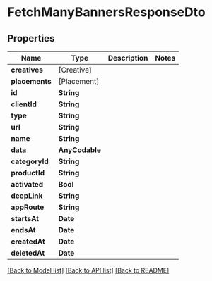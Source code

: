 # FetchManyBannersResponseDto

## Properties
Name | Type | Description | Notes
------------ | ------------- | ------------- | -------------
**creatives** | [Creative] |  | 
**placements** | [Placement] |  | 
**id** | **String** |  | 
**clientId** | **String** |  | 
**type** | **String** |  | 
**url** | **String** |  | 
**name** | **String** |  | 
**data** | **AnyCodable** |  | 
**categoryId** | **String** |  | 
**productId** | **String** |  | 
**activated** | **Bool** |  | 
**deepLink** | **String** |  | 
**appRoute** | **String** |  | 
**startsAt** | **Date** |  | 
**endsAt** | **Date** |  | 
**createdAt** | **Date** |  | 
**deletedAt** | **Date** |  | 

[[Back to Model list]](../README.md#documentation-for-models) [[Back to API list]](../README.md#documentation-for-api-endpoints) [[Back to README]](../README.md)


